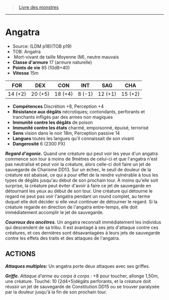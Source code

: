 ﻿> [Livre des monstres](tome_of_beasts.md)

---

# Angatra

- Source: (LDM p18)(TOB p19)
- TOB: Angatra
-  Mort-vivant de taille Moyenne (M), neutre mauvais
- **Classe d'armure** 17 (armure naturelle)
- **Points de vie** 85 (10d8+40)
- **Vitesse** 15m

|FOR|DEX|CON|INT|SAG|CHA|
|---|---|---|---|---|---|
|14 (+2)|20 (+5)|18 (+4)|8 (-1)|12 (+1)|15 (+2)|

- **Compétences** Discrétion +8, Perception +4
- **Résistance aux dégâts** nécrotiques; contondants, perforants et tranchants infligés par des armes non magiques
- **Immunité contre les dégâts** de poison
- **Immunité contre les états** charmé, empoisonné, épuisé, terrorisé
- **Sens** vision dans le noir 18m, Perception passive 14
- **Langues** toutes les langues qu'il connaissait de son vivant
- **Dangerosité** 6 (2300 PX)

**_Regard d'agonie._** Quand une créature qui peut voir les yeux d'un angatra commence son tour à moins de 9mètres de celui-ci et que l'angatra n'est pas neutralisé et peut voir la créature, alors celle-ci doit faire un jet de sauvegarde de Charisme DD13. Sur un échec, le seuil de douleur de la créature est abaissé, ce qui a pour effet de la rendre vulnérable à tous les types de dégâts jusqu'au début de son prochain tour. À moins qu'elle soit surprise, la créature peut éviter d'avoir à faire ce jet de sauvegarde en détournant les yeux au début de son tour. Une créature qui détourne le regard ne peut pas voir l'angatra pendant un round complet, au terme duquel elle doit décider si elle veut continuer de détourner le regard. Si la créature regarde en direction de l'angatra entre-temps, elle doit immédiatement accomplir le jet de sauvegarde.

**_Courroux des ancêtres._** Un angatra reconnaît immédiatement les individus qui descendent de sa tribu. Il est avantagé à ses jets d'attaque contre ces créatures, et ces dernières sont désavantagées à leurs jets de sauvegarde contre les effets des traits et des attaques de l'angatra.

## ACTIONS

**_Attaques multiples:_** Un angatra porte deux attaques avec ses griffes.

**_Griffe._** _Attaque d'arme au corps à corps :_ +8 pour toucher, allonge 1,50m, une créature. Touché: 10 (2d4+5)dégâts perforants, et la créature doit réussir un jet de sauvegarde de Constitution DD15 ou se trouver paralysée par la douleur jusqu'à la fin de son prochain tour.

